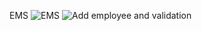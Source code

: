 EMS
![EMS](https://github.com/user-attachments/assets/8d985d63-8eab-498d-a32f-3703fd6058f8)
![Add employee and validation](https://github.com/user-attachments/assets/75e3683f-e283-4368-a4fb-7bf356b22f69)
